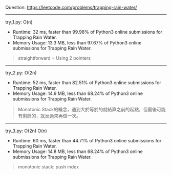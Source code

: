 Question: https://leetcode.com/problems/trapping-rain-water/

---

try_1.py: O(n)

* Runtime: 32 ms, faster than 99.98% of Python3 online submissions for Trapping Rain Water.
* Memory Usage: 13.3 MB, less than 97.67% of Python3 online submissions for Trapping Rain Water.

> straightforward = Using 2 pointers

---

try_2.py: O(2n)

* Runtime: 52 ms, faster than 82.51% of Python3 online submissions for Trapping Rain Water.
* Memory Usage: 14.9 MB, less than 68.24% of Python3 online submissions for Trapping Rain Water.

> Monotonic Stack的概念，遇到大於等於的就結算之前的起點，但最後可能有剩餘的，就反過來再做一次。

---

try_3.py: O(2n) O(n)

* Runtime: 60 ms, faster than 44.71% of Python3 online submissions for Trapping Rain Water.
* Memory Usage: 14.8 MB, less than 68.24% of Python3 online submissions for Trapping Rain Water.

> monotonic stack: push index
